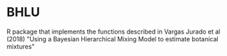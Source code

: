 # BHLU
R package that implements the functions described in Vargas Jurado et al (2018) "Using a Bayesian Hierarchical Mixing Model to estimate botanical mixtures"
